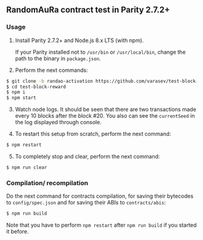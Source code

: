## RandomAuRa contract test in Parity 2.7.2+

### Usage

1. Install Parity 2.7.2+ and Node.js 8.x LTS (with npm).

    If your Parity installed not to `/usr/bin` or `/usr/local/bin`, change the path to the binary in `package.json`.

2. Perform the next commands:

```bash
$ git clone -b randao-activation https://github.com/varasev/test-block-reward
$ cd test-block-reward
$ npm i
$ npm start
```

3. Watch node logs. It should be seen that there are two transactions made every 10 blocks after the block #20. You also can see the `currentSeed` in the log displayed through console.

4. To restart this setup from scratch, perform the next command:

```bash
$ npm restart
```

5. To completely stop and clear, perform the next command:

```bash
$ npm run clear
```

### Compilation/ recompilation

Do the next command for contracts compilation, for saving their bytecodes to `config/spec.json` and for saving their ABIs to `contracts/abis`:

```bash
$ npm run build
```

Note that you have to perform `npm restart` after `npm run build` if you started it before.
